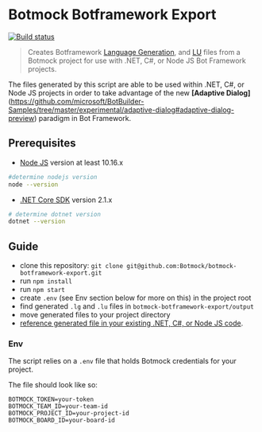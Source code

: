 # Botmock Botframework Export

[![Build status](https://ci.appveyor.com/api/projects/status/tgof5738pfqppis7?svg=true)](https://ci.appveyor.com/project/nonnontrivial/botmock-botframework-export)

> Creates Botframework [Language Generation](https://github.com/Microsoft/BotBuilder-Samples/tree/master/experimental/language-generation#language-generation-preview), and [LU](https://github.com/Microsoft/botbuilder-tools/blob/master/packages/Ludown/docs/lu-file-format.md) files from a Botmock project for use with .NET, C#, or Node JS Bot Framework projects.

The files generated by this script are able to be used within .NET, C#, or Node JS projects in order to take advantage of the new **[Adaptive Dialog]**(https://github.com/microsoft/BotBuilder-Samples/tree/master/experimental/adaptive-dialog#adaptive-dialog-preview) paradigm in Bot Framework.

## Prerequisites

- [Node JS](https://nodejs.org/en/) version at least 10.16.x

```bash
#determine nodejs version
node --version
```

- [.NET Core SDK](https://dotnet.microsoft.com/download) version 2.1.x

```bash
# determine dotnet version
dotnet --version
```

## Guide

- clone this repository: `git clone git@github.com:Botmock/botmock-botframework-export.git`
- run `npm install`
- run `npm start`
- create `.env` (see Env section below for more on this) in the project root
- find generated `.lg` and `.lu` files in `botmock-botframework-export/output`
- move generated files to your project directory
- [reference generated file in your existing .NET, C#, or Node JS code](https://github.com/microsoft/BotBuilder-Samples/blob/master/experimental/adaptive-dialog/docs/language-generation.md).

### Env

The script relies on a `.env` file that holds Botmock credentials for your project.

The file should look like so:

```shell
BOTMOCK_TOKEN=your-token
BOTMOCK_TEAM_ID=your-team-id
BOTMOCK_PROJECT_ID=your-project-id
BOTMOCK_BOARD_ID=your-board-id

```
